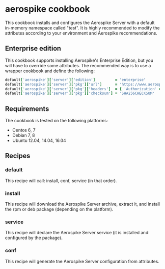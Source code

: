 # aerospike cookbook

This cookbook installs and configures the Aerospike Server with a default
in-memory namespace called "test". It is highly recommended to modify the
attributes according to your environment and Aerospike recommendations.

## Enterprise edition

This cookbook supports installing Aerospike's Enterprise Edition, but you will
have to override some attributes. The recommended way is to use a wrapper
cookbook and define the following:

```ruby
default['aerospike']['server']['edition']         = 'enterprise'
default['aerospike']['server']['pkg']['url']      = 'https://www.aerospike.com/enterprise/download/server/VERSION/artifact/PLATFORM'
default['aerospike']['server']['pkg']['headers']  = { 'Authorization' => "Basic #{Base64.encode64('USER:PASSWORD').strip}" }
default['aerospike']['server']['pkg']['checksum'] = 'SHA256CHECKSUM'
```

## Requirements

The cookbook is tested on the following platforms:

* Centos 6, 7
* Debian 7, 8
* Ubuntu 12.04, 14.04, 16.04

## Recipes

### default

This recipe will call: install, conf, service (in that order).

### install

This recipe will download the Aerospike Server archive, extract it, and install
the rpm or deb package (depending on the platform).

### service

This recipe will declare the Aerospike Server service (it is installed and
configured by the package).

### conf

This recipe will generate tne Aerospike Server configuration from attributes.
